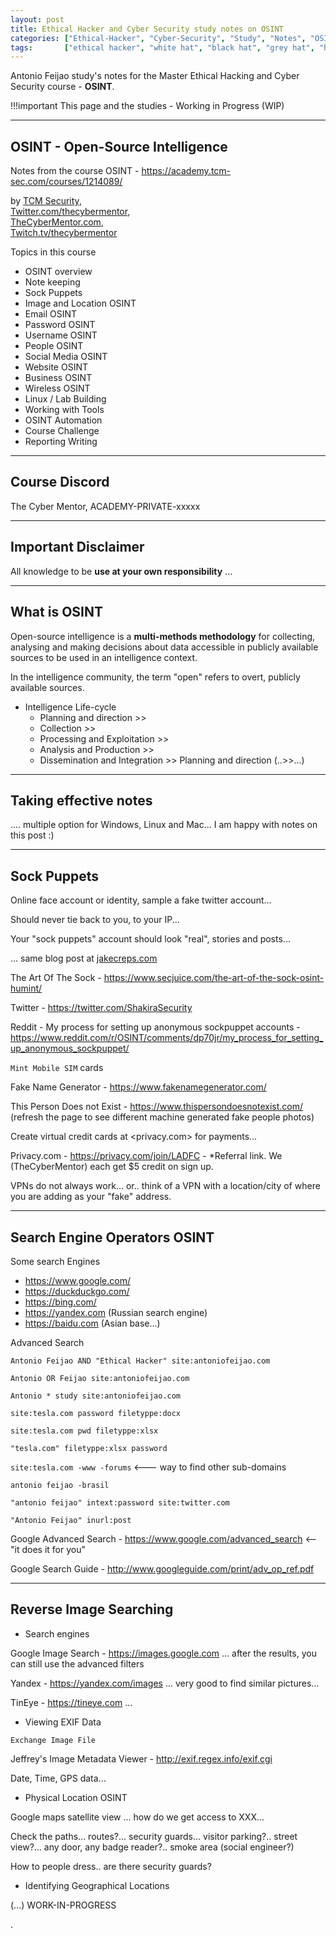 ```yaml
---
layout: post
title: Ethical Hacker and Cyber Security study notes on OSINT
categories: ["Ethical-Hacker", "Cyber-Security", "Study", "Notes", "OSINT"]
tags:       ["ethical hacker", "white hat", "black hat", "grey hat", "hacker", "education", "study", "linux", "networking", "bash", "python", "javascript"]
---
```


Antonio Feijao study's notes for the Master Ethical Hacking and Cyber Security course - **OSINT**.

!!!important
  This page and the studies - Working in Progress  (WIP)
  
----

## OSINT - Open-Source Intelligence

 Notes from the course OSINT - <https://academy.tcm-sec.com/courses/1214089/>

by
  [TCM Security](https://tcm-sec.com/),  
  [Twitter.com/thecybermentor](https://twitter.com/thecybermentor),  
  [TheCyberMentor.com](https://thecybermentor.com/),  
  [Twitch.tv/thecybermentor](https://twitch.tv/thecybermentor/)

Topics in this course

* OSINT overview
* Note keeping
* Sock Puppets
* Image and Location OSINT
* Email OSINT
* Password OSINT
* Username OSINT
* People OSINT
* Social Media OSINT
* Website OSINT
* Business OSINT
* Wireless OSINT
* Linux / Lab Building
* Working with Tools
* OSINT Automation
* Course Challenge
* Reporting Writing

----

## Course Discord

The Cyber Mentor, ACADEMY-PRIVATE-xxxxx

----

## Important Disclaimer

All knowledge to be **use at your own responsibility** ...

----

## What is OSINT

Open-source intelligence is a **multi-methods methodology** for collecting, analysing and making decisions about data accessible in publicly available sources to be used in an intelligence context.

In the intelligence community, the term "open" refers to overt, publicly available sources.

* Intelligence Life-cycle
  * Planning and direction >>
  * Collection >>
  * Processing and Exploitation >>
  * Analysis and Production >>
  * Dissemination and Integration >> Planning and direction (..>>...)

----

## Taking effective notes

.... multiple option for Windows, Linux and Mac... I am happy with notes on this post :)

----

## Sock Puppets

Online face account or identity, sample a fake twitter account...

Should never tie back to you, to your IP...

Your "sock puppets" account should look "real", stories and posts...

... same blog post at [jakecreps.com](https://jakecreps.com/sock-puppets/)

The Art Of The Sock - <https://www.secjuice.com/the-art-of-the-sock-osint-humint/>

Twitter - <https://twitter.com/ShakiraSecurity>

Reddit - My process for setting up anonymous sockpuppet accounts - <https://www.reddit.com/r/OSINT/comments/dp70jr/my_process_for_setting_up_anonymous_sockpuppet/>

  `Mint Mobile SIM` cards

Fake Name Generator - <https://www.fakenamegenerator.com/>

This Person Does not Exist - <https://www.thispersondoesnotexist.com/> (refresh the page to see different machine generated fake people photos)

Create virtual credit cards at <privacy.com> for payments...

Privacy.com - <https://privacy.com/join/LADFC> - *Referral link. We (TheCyberMentor) each get $5 credit on sign up.

VPNs do not always work... or.. think of a VPN with a location/city of where you are adding as your "fake" address.

----

## Search Engine Operators OSINT

Some search Engines

* <https://www.google.com/>
* <https://duckduckgo.com/>
* <https://bing.com/>
* <https://yandex.com> (Russian search engine)
* <https://baidu.com> (Asian base...)


Advanced Search

`Antonio Feijao AND "Ethical Hacker" site:antoniofeijao.com`

`Antonio OR Feijao site:antoniofeijao.com`

`Antonio * study site:antoniofeijao.com`

`site:tesla.com password filetyppe:docx`

`site:tesla.com pwd filetyppe:xlsx`

`"tesla.com" filetyppe:xlsx password`

`site:tesla.com -www -forums`   <--- way to find other sub-domains

`antonio feijao -brasil`

`"antonio feijao" intext:password site:twitter.com`

`"Antonio Feijao" inurl:post`

Google Advanced Search - <https://www.google.com/advanced_search>  <-- "it does it for you"

Google Search Guide - <http://www.googleguide.com/print/adv_op_ref.pdf>

----

## Reverse Image Searching

* Search engines

Google Image Search - <https://images.google.com> ... after the results, you can still use the advanced filters

Yandex - <https://yandex.com/images> ... very good to find similar pictures...

TinEye - <https://tineye.com> ... 


* Viewing EXIF Data

`Exchange Image File`

Jeffrey's Image Metadata Viewer - <http://exif.regex.info/exif.cgi>

Date, Time, GPS data...


* Physical Location OSINT

Google maps satellite view ... how do we get access to XXX...

Check the paths... routes?... security guards... visitor parking?.. street view?... any door, any badge reader?.. smoke area (social engineer?)

How to people dress.. are there security guards?


* Identifying Geographical Locations

(...) WORK-IN-PROGRESS




















.
